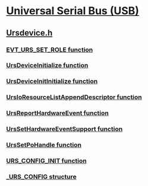 # [Universal Serial Bus (USB)](../_usbref/index.md)
## [Ursdevice.h](index.md)
### [EVT_URS_SET_ROLE function](../ursdevice/nc-ursdevice-evt_urs_set_role.md)
### [UrsDeviceInitialize function](../ursdevice/nf-ursdevice-ursdeviceinitialize.md)
### [UrsDeviceInitInitialize function](../ursdevice/nf-ursdevice-ursdeviceinitinitialize.md)
### [UrsIoResourceListAppendDescriptor function](../ursdevice/nf-ursdevice-ursioresourcelistappenddescriptor.md)
### [UrsReportHardwareEvent function](../ursdevice/nf-ursdevice-ursreporthardwareevent.md)
### [UrsSetHardwareEventSupport function](../ursdevice/nf-ursdevice-urssethardwareeventsupport.md)
### [UrsSetPoHandle function](../ursdevice/nf-ursdevice-urssetpohandle.md)
### [URS_CONFIG_INIT function](../ursdevice/nf-ursdevice-urs_config_init.md)
### [_URS_CONFIG structure](../ursdevice/ns-ursdevice-_urs_config.md)
